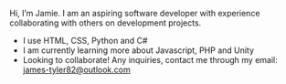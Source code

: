 Hi, I’m Jamie. I am an aspiring software developer with experience collaborating with others on development projects.
- I use HTML, CSS, Python and C#
- I am currently learning more about Javascript, PHP and Unity
- Looking to collaborate! Any inquiries, contact me through my email: james-tyler82@outlook.com


<!---
jamDEV3/jamDEV3 is a ✨ special ✨ repository because its `README.md` (this file) appears on your GitHub profile.
You can click the Preview link to take a look at your changes.
--->
